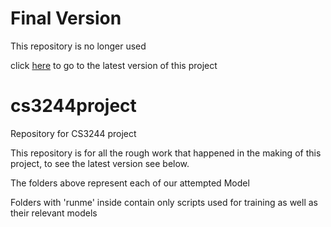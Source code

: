 # Final Version
This repository is no longer used

click [here](https://github.com/austinsantoso/cs3244projectfinal "Latest Version") to go to the latest version of this project


# cs3244project
Repository for CS3244 project

This repository is for all the rough work that happened in the making of this project, to see the latest version see below.

The folders above represent each of our attempted Model

Folders with 'runme' inside contain only scripts used for training
as well as their relevant models 


